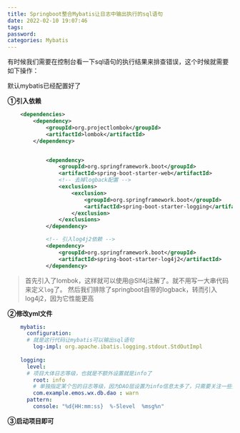 ```yaml
---
title: Springboot整合Mybatis让日志中输出执行的sql语句
date: 2022-02-10 19:07:46
tags:
password:
categories: Mybatis
---
```


有时候我们需要在控制台看一下sql语句的执行结果来排查错误，这个时候就需要如下操作：

默认mybatis已经配置好了

**①引入依赖**
```xml
    <dependencies>
        <dependency>
            <groupId>org.projectlombok</groupId>
            <artifactId>lombok</artifactId>
        </dependency>


            <dependency>
                <groupId>org.springframework.boot</groupId>
                <artifactId>spring-boot-starter-web</artifactId>
                <!-- 去掉logback配置 -->
                <exclusions>
                    <exclusion>
                        <groupId>org.springframework.boot</groupId>
                        <artifactId>spring-boot-starter-logging</artifactId>
                    </exclusion>
                </exclusions>
            </dependency>

            <!-- 引入log4j2依赖 -->
            <dependency>
                <groupId>org.springframework.boot</groupId>
                <artifactId>spring-boot-starter-log4j2</artifactId>
            </dependency>
```
> 首先引入了lombok，这样就可以使用@Slf4j注解了。就不用写一大串代码来定义`log`了。
> 然后我们排除了springboot自带的logback，转而引入log4j2，因为它性能更高


**②修改yml文件**
```yml
	mybatis:
	  configuration:
	  # 就是这行代码让mybatis可以输出sql语句
	    log-impl: org.apache.ibatis.logging.stdout.StdOutImpl
	    
	logging:
	  level:
	  # 项目大体日志等级，也就是不额外设置就是info了
	    root: info
	    # 单独指定某个包的日志等级，因为DAO层设置为info信息太多了，只需要关注一些报警与错误即可
	    com.example.emos.wx.db.dao : warn
	  pattern:
	    console: "%d{HH:mm:ss}  %-5level  %msg%n"

```

**③启动项目即可**